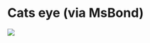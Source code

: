 <!--
id: 23699842
link: http://tumblr.atmos.org/post/23699842/cats-eye-via-msbond
slug: cats-eye-via-msbond
date: Sun Jan 13 2008 19:32:10 GMT-0800 (PST)
publish: 2008-01-013
tags: 
title: Cats eye (via MsBond)
-->


Cats eye (via MsBond)
=====================

![](http://31.media.tumblr.com/ZyX8Upfyn464iy4loYSs9EUY_500.jpg)


